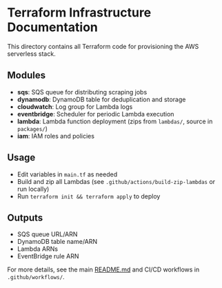 # Terraform Infrastructure Documentation

This directory contains all Terraform code for provisioning the AWS serverless stack.


## Modules
- **sqs**: SQS queue for distributing scraping jobs
- **dynamodb**: DynamoDB table for deduplication and storage
- **cloudwatch**: Log group for Lambda logs
- **eventbridge**: Scheduler for periodic Lambda execution
- **lambda**: Lambda function deployment (zips from `lambdas/`, source in `packages/`)
- **iam**: IAM roles and policies


## Usage
- Edit variables in `main.tf` as needed
- Build and zip all Lambdas (see `.github/actions/build-zip-lambdas` or run locally)
- Run `terraform init && terraform apply` to deploy

## Outputs
- SQS queue URL/ARN
- DynamoDB table name/ARN
- Lambda ARNs
- EventBridge rule ARN


For more details, see the main [README.md](../README.md) and CI/CD workflows in `.github/workflows/`.
